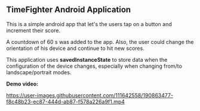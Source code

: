 ## TimeFighter Android Application

This is a simple android app that let's the users tap on a button and increment their score.

A countdown of 60 s was added to the app. Also, the user could change the orientation of his device and continue to hit new scores.

This application uses **savedInstanceState** to store data when the configuration of the device changes, especially when changing from/to landscape/portrait modes.

**Demo video:**


https://user-images.githubusercontent.com/111642558/190863477-f8c48b23-ec87-444d-ab87-f578a226a9f1.mp4

